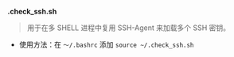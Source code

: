 **.check_ssh.sh**
> 用于在多 SHELL 进程中复用 SSH-Agent 来加载多个 SSH 密钥。

- 使用方法：在 `～/.bashrc` 添加 `source ~/.check_ssh.sh`
